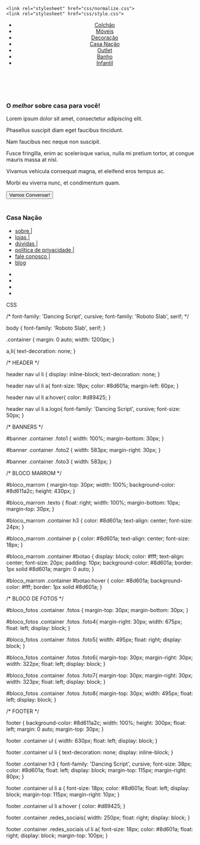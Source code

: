 <!DOCTYPE html>
<html lang="pt-BR">
<head>
    <meta charset="UTF-8">
    <meta http-equiv="X-UA-Compatible" content="IE=edge">
    <meta name="viewport" content="width=device-width, initial-scale=1.0">
    <title>Casa Nação</title>
    <link rel="shortcut icon" type="imagex/png" href="img/logo_barra.png">

    <link rel="stylesheet" href="css/normalize.css">
    <link rel="stylesheet" href="css/style.css">
</head>

<body>
    <header>
        <div class="container">
            <nav>
                <ul>
                    <li><a href="#">Colchão</a></li>
                    <li><a href="#">Móveis</a></li>
                    <li><a href="#">Decoração</a></li>
                    <li><a class="logo" href="home.html">Casa Nação</a></li>
                    <li><a href="#">Outlet</a></li>
                    <li><a href="#">Banho</a></li>
                    <li><a href="#">Infantil</a></li>
                </ul>
            </nav>
        </div>
    </header>
    <section id="banner">
        <div class="container">
            <img class="foto1" src="img/banner.png" alt="">
            <img class="foto2" src="img/banner1.png" alt="">
            <img class="foto3" src="img/banner2.png" alt="">
        </div>
    </section>
    <section id="bloco_marrom">
        <div class="container">
            <div class="texto">
                <h3>O <i>melhor</i> sobre <b>casa</b> para você!</h3>
                <p>Lorem ipsum dolor sit amet, consectetur adipiscing elit.</p>
                <p>Phasellus suscipit diam eget faucibus tincidunt.</p>
                <p>Nam faucibus nec neque non suscipit. </p>
                <p>Fusce fringilla, enim ac scelerisque varius, nulla mi pretium tortor, at congue mauris massa at nisl.</p>
                <p>Vivamus vehicula consequat magna, et eleifend eros tempus ac.</p>
                <p>Morbi eu viverra nunc, et condimentum quam.</p>
            </div>
            <input type="button" value="Vamos Conversar!" id="botao">
        </div>
    </section>
    <section id="bloco_fotos">
        <div class="container">
            <div class="fotos">
                <img class="foto4" src="img/foto1.png" alt="">
                <img class="foto5" src="img/foto2.png" alt="">
                <img class="foto6" src="img/foto3.png" alt="">
                <img class="foto7" src="img/foto4.png" alt="">
                <img class="foto8" src="img/foto5.png" alt="">
            </div>
        </div>
    </section>
    <footer>
        <div class="container">
            <h3>Casa Nação</h3>
            <ul>
                <li><a href="#">sobre  | </a></li>
                <li><a href="#">lojas  | </a></li>
                <li><a href="#">dúvidas  | </a></li>
                <li><a href="#">política de privacidade  | </a></li>
                <li><a href="#">fale conosco  | </a></li>
                <li><a href="#">blog</a></li>
            </ul>
            <div class="redes_sociais">
                <ul>
                    <li><a href=""><img src="img/twitter.png" alt=""></a></li>
                    <li><a href=""><img src="img/instagram.png" alt=""></a></li>
                    <li><a href=""><img src="img/behance.png" alt=""></a></li>
                    <li><a href=""><img src="img/facebook.png" alt=""></a></li>
                </ul>
            </div>
        </div>
    </footer>
</body>

<style>
    @import url('https://fonts.googleapis.com/css2?family=Roboto+Slab&display=swap');
    @import url('https://fonts.googleapis.com/css2?family=Dancing+Script:wght@600&display=swap');
</style>

</html>

CSS

/* font-family: 'Dancing Script', cursive;
    font-family: 'Roboto Slab', serif; */

body {
    font-family: 'Roboto Slab', serif;
}

.container {
    margin: 0 auto;
    width: 1200px;
}

a,li{
    text-decoration: none;
}

/* HEADER */

header nav ul li {
    display: inline-block;
    text-decoration: none;
}

header nav ul li a{
    font-size: 18px;
    color: #8d601a;
    margin-left: 60px;
}

header nav ul li a:hover{
    color: #d89425;
}

header nav ul li a.logo{
    font-family: 'Dancing Script', cursive;
    font-size: 50px;
}


/* BANNERS */

#banner .container .foto1 {
    width: 100%;
    margin-bottom: 30px;
}

#banner .container .foto2 {
    width: 583px;
    margin-right: 30px;
}

#banner .container .foto3 {
    width: 583px;
}

/* BLOCO MARROM */

#bloco_marrom {
    margin-top: 30px;
    width: 100%;
    background-color: #8d611a2c;
    height: 430px;
}

#bloco_marrom .texto {
    float: right;
    width: 100%;
    margin-bottom: 10px;
    margin-top: 30px;
}

#bloco_marrom .container h3 {
    color: #8d601a;
    text-align: center;
    font-size: 24px;
}

#bloco_marrom .container p {
    color: #8d601a;
    text-align: center;
    font-size: 18px;
}

#bloco_marrom .container #botao {
    display: block;
    color: #fff;
    text-align: center;
    font-size: 20px;
    padding: 10px;
    background-color: #8d601a;
    border: 1px solid #8d601a;
    margin: 0 auto;
}

#bloco_marrom .container #botao:hover {
    color: #8d601a;
    background-color: #fff;
    border: 1px solid #8d601a;
}

/* BLOCO DE FOTOS */

#bloco_fotos .container .fotos {
    margin-top: 30px;
    margin-bottom: 30px;
}

#bloco_fotos .container .fotos .foto4{
    margin-right: 30px;
    width: 675px;
    float: left;
    display: block;
}

#bloco_fotos .container .fotos .foto5{
    width: 495px;
    float: right;
    display: block;
}

#bloco_fotos .container .fotos .foto6{
    margin-top: 30px;
    margin-right: 30px;
    width: 322px;
    float: left;
    display: block;
}

#bloco_fotos .container .fotos .foto7{
    margin-top: 30px;
    margin-right: 30px;
    width: 323px;
    float: left;
    display: block;
}

#bloco_fotos .container .fotos .foto8{
    margin-top: 30px;
    width: 495px;
    float: left;
    display: block;
}

/* FOOTER */

footer {
    background-color: #8d611a2c;
    width: 100%;
    height: 300px;
    float: left;
    margin: 0 auto;
    margin-top: 30px;
}

footer .container ul {
    width: 630px;
    float: left;
    display: block;
}

footer .container ul li {
    text-decoration: none;
    display: inline-block;
}

footer .container h3 {
    font-family: 'Dancing Script', cursive;
    font-size: 38px;
    color: #8d601a;
    float: left;
    display: block;
    margin-top: 115px;
    margin-right: 80px;
}

footer .container ul li a {
    font-size: 18px;
    color: #8d601a;
    float: left;
    display: block;
    margin-top: 115px;
    margin-right: 10px;
}

footer .container ul li a:hover {
    color: #d89425;
}

footer .container .redes_sociais{
    width: 250px;
    float: right;
    display: block;
}

footer .container .redes_sociais ul li a{
    font-size: 18px;
    color: #8d601a;
    float: right;
    display: block;
    margin-top: 100px;
}
